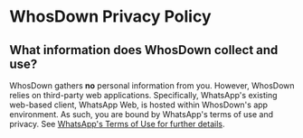 # WhosDown Privacy Policy

## What information does WhosDown collect and use?  

WhosDown gathers **no** personal information from you.  However, WhosDown relies on third-party web applications. 
Specifically, WhatsApp's existing web-based client, WhatsApp Web, is hosted within WhosDown's app environment.  As such, you are bound 
by WhatsApp's terms of use and privacy.  See [WhatsApp's Terms of Use for further details](https://www.whatsapp.com/legal/).
